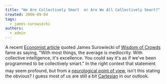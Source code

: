 ```yaml
---
title: "We Are Collectively Smart  or Are We All Collectively Smart?"
created: 2006-09-04
tags: 
  - james-surowiecki
authors: 
  - admin
---
```


A recent [Economist article](http://www.economist.com/books/displaystory.cfm?story_id=E1_NSDVQNQ) quoted James Surowiecki of [Wisdom of Crowds](http://www.randomhouse.com/features/wisdomofcrowds/index.html) fame as saying, "With most things, the average is mediocrity. With collective intelligence, it's excellence. You could say it's as if we've been programmed to be collectively smart." In the right context that statement may seem profound, but from a [neurological point of view](http://en.wikipedia.org/wiki/Nueron), isn't this stating the obvious? I guess most of us are still a bit [Cartesian](http://en.wikipedia.org/wiki/Dualism_%28philosophy_of_mind%29) in our outlook.

